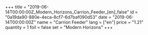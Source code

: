 +++
title = "2019-06-14T00:00:00Z_Modern_Horizons_Carrion_Feeder_[en]_false"
id = "0a19da90-880e-4eca-8cf7-6d7baf090d53"
date = "2019-06-14T00:00:00Z"
name = "Carrion Feeder"
lang = ["en"]
price = "1.21"
quantity = 1
foil = false
set = "Modern Horizons"
+++
